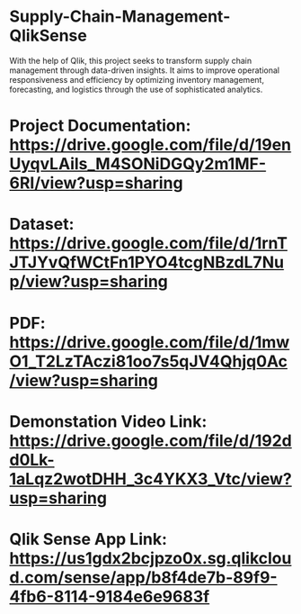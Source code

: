 # Supply-Chain-Management-QlikSense
With the help of Qlik, this project seeks to transform supply chain management through data-driven insights. It aims to improve operational responsiveness and efficiency by optimizing inventory management, forecasting, and logistics through the use of sophisticated analytics.
# Project Documentation: https://drive.google.com/file/d/19enUyqvLAils_M4SONiDGQy2m1MF-6RI/view?usp=sharing
# Dataset: https://drive.google.com/file/d/1rnTJTJYvQfWCtFn1PYO4tcgNBzdL7Nup/view?usp=sharing
# PDF: https://drive.google.com/file/d/1mwO1_T2LzTAczi81oo7s5qJV4Qhjq0Ac/view?usp=sharing
# Demonstation Video Link: https://drive.google.com/file/d/192dd0Lk-1aLqz2wotDHH_3c4YKX3_Vtc/view?usp=sharing
# Qlik Sense App Link: https://us1gdx2bcjpzo0x.sg.qlikcloud.com/sense/app/b8f4de7b-89f9-4fb6-8114-9184e6e9683f
